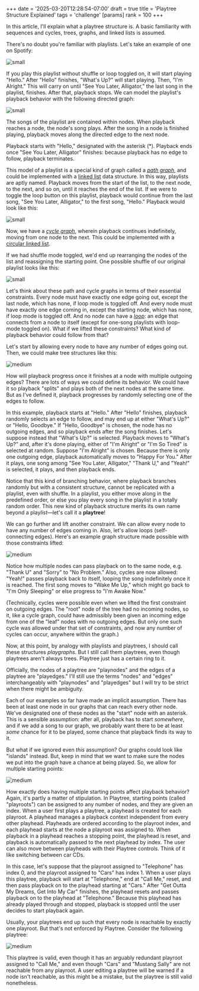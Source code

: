 +++
date = '2025-03-20T12:28:54-07:00'
draft = true
title = 'Playtree Structure Explained'
tags = 'challenge'
[params]
    rank = 100
+++

In this article, I'll explain what a playtree structure is. A basic familiarity with sequences and cycles, trees, graphs, and linked lists is assumed.

There's no doubt you're familiar with playlists. Let's take an example of one on Spotify:

![small](small-talk-spotify-playlist.png)

If you play this playlist without shuffle or loop toggled on, it will start playing "Hello." After "Hello" finishes, "What's Up?" will start playing. Then, "I'm Alright." This will carry on until "See You Later, Alligator," the last song in the playlist, finishes. After that, playback stops. We can model the playlist's playback behavior with the following directed graph:

![small](small-talk-path-graph.png)

The songs of the playlist are contained within nodes. When playback reaches a node, the node's song plays.  After the song in a node is finished playing, playback moves along the directed edge to the next node.

Playback starts with "Hello," designated with the asterisk (*). Playback ends once "See You Later, Alligator" finishes: because playback has no edge to follow, playback terminates.

This model of a playlist is a special kind of graph called a [*path graph*](https://en.wikipedia.org/wiki/Path_graph), and could be implemented with a [linked list](https://en.wikipedia.org/wiki/Linked_list) data structure. In this way, playlists are aptly named. Playback moves from the start of the list, to the next node, to the next, and so on, until it reaches the end of the list. If we were to toggle the loop button on this playlist, playback would continue from the last song, "See You Later, Alligator," to the first song, "Hello." Playback would look like this:

![small](small-talk-cycle-graph.png)

Now, we have a [*cycle graph*](https://en.wikipedia.org/wiki/Cycle_graph), wherein playback continues indefinitely, moving from one node to the next. This could be implemented with a [circular linked list](https://en.wikipedia.org/wiki/Linked_list#Circular_linked_list).

If we had shuffle mode toggled, we'd end up rearranging the nodes of the list and reassigning the starting point. One possible shuffle of our original playlist looks like this:

![small](small-talk-shuffled.png)

Let's think about these path and cycle graphs in terms of their essential constraints. Every node must have exactly one edge going out, except the last node, which has none, if loop mode is toggled off. And every node must have exactly one edge coming in, except the starting node, which has none, if loop mode is toggled off. And no node can have a [*loop*](https://en.wikipedia.org/wiki/Loop_(graph_theory)): an edge that connects from a node to itself (except for one-song playlists with loop-mode toggled on). What if we lifted these constraints? What kind of playback behavior could follow from that?

Let's start by allowing every node to have any number of edges going out. Then, we could make tree structures like this:

![medium](small-talk-tree.png)

How will playback progress once it finishes at a node with multiple outgoing edges? There are lots of ways we could define its behavior. We could have it so playback "splits" and plays both of the next nodes at the same time. But as I've defined it, playback progresses by randomly selecting one of the edges to follow.

In this example, playback starts at "Hello." After "Hello" finishes, playback randomly selects an edge to follow, and may end up at either "What's Up?" or "Hello, Goodbye." If "Hello, Goodbye" is chosen, the node has no outgoing edges, and so playback ends after the song finishes. Let's suppose instead that "What's Up?" is selected. Playback moves to "What's Up?" and, after it's done playing, either of "I'm Alright" or "I'm So Tired" is selected at random. Suppose "I'm Alright" is chosen. Because there is only one outgoing edge, playback automatically moves to "Happy For You." After it plays, one song among "See You Later, Alligator," "Thank U," and "Yeah!" is selected, it plays, and then playback ends.

Notice that this kind of branching behavior, where playback branches randomly but with a consistent structure, cannot be replicated with a playlist, even with shuffle. In a playlist, you either move along in the predefined order, or else you play every song in the playlist in a totally random order. This new kind of playback structure merits its own name beyond a play*list*—let's call it a **playtree**!

We can go further and lift another constraint. We can allow every node to have any number of edges coming in. Also, let's allow loops (self-connecting edges). Here's an example graph structure made possible with those constraints lifted:

![medium](small-talk-graph.png)

Notice how multiple nodes can pass playback on to the same node, e.g. "Thank U" and "Sorry" to "No Problem." Also, cycles are now allowed: "Yeah!" passes playback back to itself, looping the song indefinitely once it is reached. The first song moves to "Wake Me Up," which might go back to "I'm Only Sleeping" or else progress to "I'm Awake Now."

(Technically, cycles were possible even when we lifted the first constraint on outgoing edges. The "root" node of the tree had no incoming nodes, so it, like a cycle graph, could have admissibly been given an incoming edge from one of the "leaf" nodes with no outgoing edges. But only one such cycle was allowed under that set of constraints, and now any number of cycles can occur, anywhere within the graph.)

Now, at this point, by analogy with playlists and playtrees, I should call these structures *playgraphs*. But I still call them playtrees, even though playtrees aren't always trees. Playtree just has a certain ring to it.

Officially, the nodes of a playtree are "playnodes" and the edges of a playtree are "playedges." I'll still use the terms "nodes" and "edges" interchangeably with "playnodes" and "playedges" but I will try to be strict when there might be ambiguity.

Each of our examples so far have made an implicit assumption. There has been at least one node in our graphs that can reach every other node. We've designated one of these nodes as the "start" node with an asterisk. This is a sensible assumption: after all, playback has to start *somewhere*, and if we add a song to our graph, we probably want there to be at least *some* chance for it to be played, some chance that playback finds its way to it.

But what if we ignored even *this* assumption? Our graphs could look like "islands" instead. But, keep in mind that we want to make sure the nodes we put into the graph have a chance at being played. So, we allow for multiple starting points:

![medium](small-talk-islands.png)

How exactly does having multiple starting points affect playback behavior? Again, it's partly a matter of stipulation. In Playtree, starting points (called "playroots") can be assigned to any number of nodes, and they are given an index. When a user first plays a playtree, a playhead is created for each playroot. A playhead manages a playback context independent from every other playhead. Playheads are ordered according to the playroot index, and each playhead starts at the node a playroot was assigned to. When playback in a playhead reaches a stopping point, the playhead is reset, and playback is automatically passed to the next playhead by index. The user can also move between playheads with their Playtree controls. Think of it like switching between car CDs.

In this case, let's suppose that the playroot assigned to "Telephone" has index 0, and the playroot assigned to "Cars" has index 1. When a user plays this playtree, playback will start at "Telephone," end at "Call Me," reset, and then pass playback on to the playhead starting at "Cars." After "Get Outta My Dreams, Get Into My Car" finishes, the playhead resets and passes playback on to the playhead at "Telephone." Because this playhead has already played through and stopped, playback is stopped until the user decides to start playback again.

Usually, your playtrees end up such that every node is reachable by exactly one playroot. But that's not enforced by Playtree. Consider the following playtree:

![medium](islands-odd-playroots.png)

This playtree is valid, even though it has an arguably redundant playroot assigned to "Call Me," and even though "Cars" and "Mustang Sally" are not reachable from any playroot. A user editing a playtree will be warned if a node isn't reachable, as this might be a mistake, but the playtree is still valid nonetheless.
